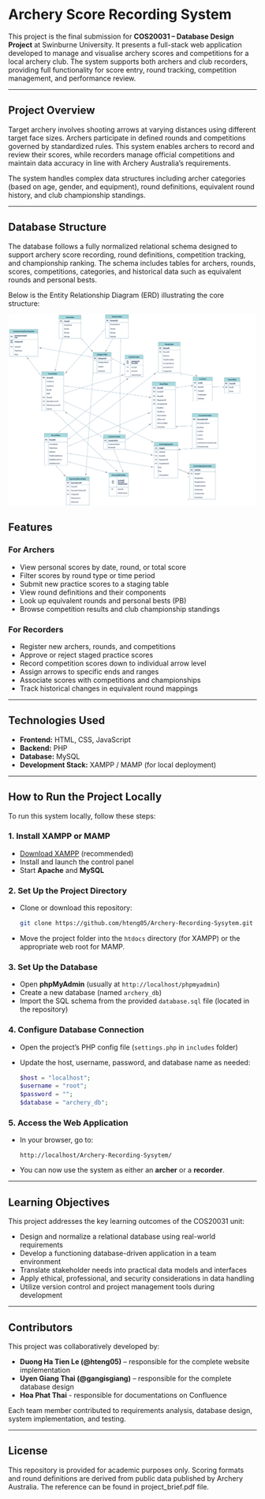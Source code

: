 # Archery Score Recording System

This project is the final submission for **COS20031 – Database Design Project** at Swinburne University. It presents a full-stack web application developed to manage and visualise archery scores and competitions for a local archery club. The system supports both archers and club recorders, providing full functionality for score entry, round tracking, competition management, and performance review.

---

## Project Overview

Target archery involves shooting arrows at varying distances using different target face sizes. Archers participate in defined rounds and competitions governed by standardized rules. This system enables archers to record and review their scores, while recorders manage official competitions and maintain data accuracy in line with Archery Australia’s requirements.

The system handles complex data structures including archer categories (based on age, gender, and equipment), round definitions, equivalent round history, and club championship standings.

---

## Database Structure

The database follows a fully normalized relational schema designed to support archery score recording, round definitions, competition tracking, and championship ranking. The schema includes tables for archers, rounds, scores, competitions, categories, and historical data such as equivalent rounds and personal bests.

Below is the Entity Relationship Diagram (ERD) illustrating the core structure:

![ERD – Archery Score Recording System](images/erd_diagram.png)

## Features

### For Archers

- View personal scores by date, round, or total score
- Filter scores by round type or time period
- Submit new practice scores to a staging table
- View round definitions and their components
- Look up equivalent rounds and personal bests (PB)
- Browse competition results and club championship standings

### For Recorders

- Register new archers, rounds, and competitions
- Approve or reject staged practice scores
- Record competition scores down to individual arrow level
- Assign arrows to specific ends and ranges
- Associate scores with competitions and championships
- Track historical changes in equivalent round mappings

---

## Technologies Used

- **Frontend:** HTML, CSS, JavaScript
- **Backend:** PHP
- **Database:** MySQL
- **Development Stack:** XAMPP / MAMP (for local deployment)

---

## How to Run the Project Locally

To run this system locally, follow these steps:

### 1. Install XAMPP or MAMP

- [Download XAMPP](https://www.apachefriends.org/index.html) (recommended)
- Install and launch the control panel
- Start **Apache** and **MySQL**

### 2. Set Up the Project Directory

- Clone or download this repository:
  
  ```bash
  git clone https://github.com/hteng05/Archery-Recording-Sysytem.git
  ```

- Move the project folder into the `htdocs` directory (for XAMPP) or the appropriate web root for MAMP.

### 3. Set Up the Database

- Open **phpMyAdmin** (usually at `http://localhost/phpmyadmin`)
- Create a new database (named `archery_db`)
- Import the SQL schema from the provided `database.sql` file (located in the repository)

### 4. Configure Database Connection

- Open the project’s PHP config file (`settings.php` in `includes` folder)  
- Update the host, username, password, and database name as needed:

  ```php
  $host = "localhost";
  $username = "root";
  $password = "";
  $database = "archery_db";
  ```

### 5. Access the Web Application

- In your browser, go to:

  ```
  http://localhost/Archery-Recording-Sysytem/
  ```

- You can now use the system as either an **archer** or a **recorder**.

---

## Learning Objectives

This project addresses the key learning outcomes of the COS20031 unit:

- Design and normalize a relational database using real-world requirements
- Develop a functioning database-driven application in a team environment
- Translate stakeholder needs into practical data models and interfaces
- Apply ethical, professional, and security considerations in data handling
- Utilize version control and project management tools during development

---

## Contributors

This project was collaboratively developed by:

- **Duong Ha Tien Le (@hteng05)** – responsible for the complete website implementation  
- **Uyen Giang Thai (@gangisgiang)** – responsible for the complete database design
- **Hoa Phat Thai** -  responsible for documentations on Confluence

Each team member contributed to requirements analysis, database design, system implementation, and testing.

---

## License

This repository is provided for academic purposes only. Scoring formats and round definitions are derived from public data published by Archery Australia. The reference can be found in project_brief.pdf file.

